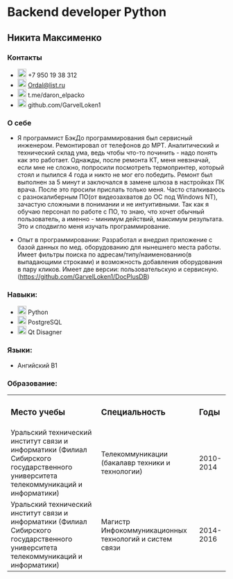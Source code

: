 <div id="header" align="centre">
  <h1>Backend developer Python</h1>
  <h2>Никита Максименко</h3>

</div>




### Контакты
-  <img src="https://cdn.icon-icons.com/icons2/196/PNG/128/phone_23732.png" heigth=20 width=20> +7 950 19 38 312
-  <img src="https://cdn.icon-icons.com/icons2/1154/PNG/512/1486564396-mail_81524.png" heigth=20 width=20> Ordal@list.ru
-  <img src="https://cdn.icon-icons.com/icons2/2429/PNG/96/telegram_logo_icon_147228.png" heigth=20 width=20> t.me/daron_elpacko
-  <img src="https://cdn.icon-icons.com/icons2/2429/PNG/512/github_logo_icon_147285.png" heigth=20 width=20> github.com/GarvelLoken1 
</div>
    
### О себе

-  Я программист БэкДо программирования был сервисный инженером. Ремонтировал от телефонов до МРТ. Аналитический и технический склад ума, ведь чтобы что-то починить - надо понять как это работает. Однажды, после ремонта КТ, меня невзначай, если мне не сложно, попросили посмотреть термопринтер, который стоял и пылился 4 года и никто не мог его победить. Ремонт был выполнен за 5 минут и заключался в замене шлюза в настройках ПК врача. После это просили прислать только меня.
Часто сталкиваюсь с разнокалиберным ПО(от видеозахватов до ОС под Windows NT), зачастую сложными в понимании и не интуитивными. Так как я обучаю персонал по работе с ПО, то знаю, что хочет обычный пользователь, а именно - минимум действий, максимум результата. Это и сподвигло меня изучать программирование.

-  Опыт в программировании:
Разработал и внедрил приложение с базой данных по мед. оборудованию для нынешнего места работы. Имеет фильтры поиска по адресам/типу/наименованию(в выпадающими строками) и возможность добавления оборудования в пару кликов.
Имеет две версии: пользовательскую и сервисную.(https://github.com/GarvelLoken1/DocPlusDB)

### Навыки:
-  <img src="https://cdn.jsdelivr.net/gh/devicons/devicon@latest/icons/python/python-original.svg" heigth=20 width=20> Python
-  <img src="https://cdn.jsdelivr.net/gh/devicons/devicon@latest/icons/postgresql/postgresql-original.svg" heigth=20 width=20> PostgreSQL
-  <img src="https://cdn.jsdelivr.net/gh/devicons/devicon@latest/icons/qt/qt-original.svg" heigth=20 width=20> Qt Disagner

### Языки:
-  Ангийский В1


### Образование:
<table>
    <tr>
        <td><h3>Место учебы</h3></td>
        <td><h3>Специальность</h3></td>
        <td><h3>Годы</h3></td>
    </tr>
    <tr>
        <td>Уральский технический институт связи и информатики (Филиал Сибирского государственного университета телекоммуникаций и информатики)</td>
        <td>Телекоммуникации (бакалавр техники и технологии)</td>
        <td>2010-2014</td>
    </tr>
    <tr>
        <td>Уральский технический институт связи и информатики (Филиал Сибирского государственного университета телекоммуникаций и информатики)</td>
        <td>Магистр Инфокоммуникационных технологий и систем связи</td>
        <td>2014-2016</td>
    </tr>
</table>


  
